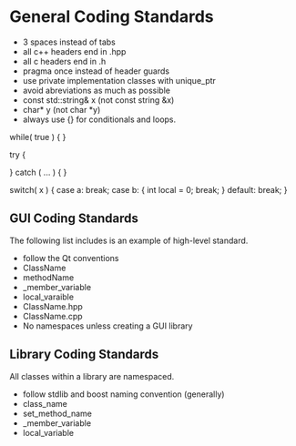 General Coding Standards
================
  - 3 spaces instead of tabs
  - all c++ headers end in .hpp
  - all c headers end in .h
  - pragma once instead of header guards
  - use private implementation classes with unique_ptr
  - avoid abreviations as much as possible
  - const std::string& x   (not const string &x)
  - char* y                (not char *y)
  - always use {} for conditionals and loops.
 
  while( true )
  {
  }

  try {

  }
  catch ( ... ) 
  {
  }

  switch( x )
  {
     case a:
        break;
     case b:
     {
        int local = 0;
        break;
     }
     default:
        break;
  }

GUI Coding Standards
--------------------
The following list includes is an example of high-level standard.

  - follow the Qt conventions 
  - ClassName
  - methodName
  - _member_variable
  - local_varaible
  - ClassName.hpp 
  - ClassName.cpp
  - No namespaces unless creating a GUI library




Library Coding Standards
------------------------
All classes within a library are namespaced.

  - follow stdlib and boost naming convention (generally)
  - class_name
  - set_method_name
  - _member_variable
  - local_variable

